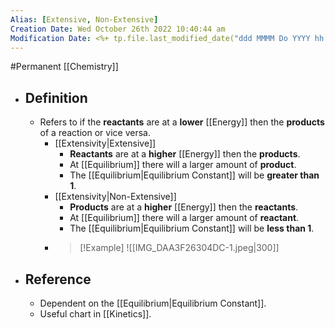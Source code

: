 ```yaml
---
Alias: [Extensive, Non-Extensive]
Creation Date: Wed October 26th 2022 10:40:44 am 
Modification Date: <%+ tp.file.last_modified_date("ddd MMMM Do YYYY hh:mm:ss a") %>
---
```

#Permanent [[Chemistry]]

- ## Definition
	- Refers to if the **reactants** are at a **lower** [[Energy]] then the **products** of a reaction or vice versa.
		- [[Extensivity|Extensive]]
			- **Reactants** are at a **higher** [[Energy]] then the **products**.
			- At [[Equilibrium]] there will a larger amount of **product**.
			- The [[Equilibrium|Equilibrium Constant]] will be **greater than 1**.
		- [[Extensivity|Non-Extensive]] 
			- **Products** are at a **higher** [[Energy]] then the **reactants**.
			- At [[Equilibrium]] there will a larger amount of **reactant**.
			- The [[Equilibrium|Equilibrium Constant]] will be **less than 1**.
		- > [!Example]
		  ![[IMG_DAA3F26304DC-1.jpeg|300]]
- ## Reference
	- Dependent on the [[Equilibrium|Equilibrium Constant]].
	- Useful chart in [[Kinetics]].